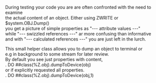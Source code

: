 During testing your code you are are often confronted with the need to examine  
the actual content of an object. Either using ZWRITE or $system.OBJ.Dump()  
you get a picture of simple properties as "--- attribute values ---"  
while "--- swizzled references ---" ar more confusing than informative  
and with "--- calculated references ---" you are just left in the lurch.  
  
This small helper class allows you to dump an object to terminal or  
e.g in background to some stream for later review.  
By default you see just properties with content,  
.   DO ##class(%Z.obj).dumpToDevice(obj)  
or if explicitly requested all properties.  
.    DO ##class(%Z.obj).dumpToDevice(obj,1)  
